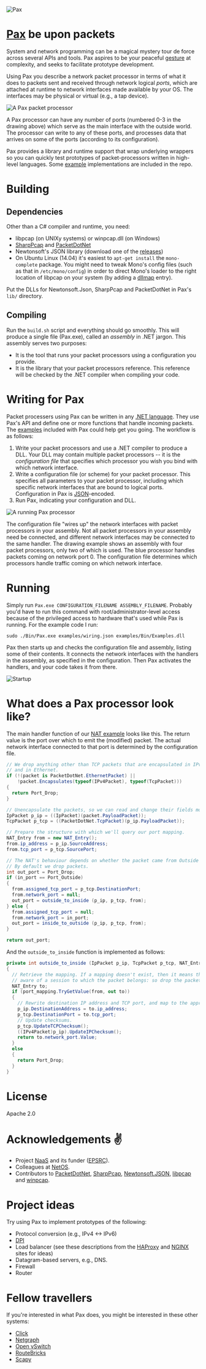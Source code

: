 ![Pax](http://www.cl.cam.ac.uk/~ns441/pax/pax.png)

# [Pax](https://en.wiktionary.org/wiki/pax#Latin) be upon packets

System and network programming can be a magical mystery tour de force across
several APIs and tools.  Pax aspires to be your peaceful
[gesture](http://en.wikipedia.org/wiki/V_sign) at complexity, and seeks to
facilitate prototype development.

Using Pax you describe a network packet processor in terms of what it does to
packets sent and received through network logical *ports*, which are attached
at runtime to network interfaces made available by your OS. The interfaces may
be physical or virtual (e.g., a tap device).

![A Pax packet processor](http://www.cl.cam.ac.uk/~ns441/pax/packetproc.png)

A Pax processor can have any number of ports (numbered 0-3 in the drawing
above) which serve as the main interface with the outside world. The processor
can write to any of these ports, and processes data that arrives on some of the
ports (according to its configuration).

Pax provides a library and runtime support that wrap underlying wrappers so
you can quickly test prototypes of packet-processors written in high-level
languages. Some [example](https://github.com/niksu/pax/tree/master/examples) implementations are included in the repo.

# Building
## Dependencies
Other than a C# compiler and runtime, you need:
* libpcap (on UNIXy systems) or winpcap.dll (on Windows)
* [SharpPcap](https://github.com/chmorgan/sharppcap) and [PacketDotNet](https://github.com/chmorgan/packetnet)
* Newtonsoft's JSON library (download one of the [releases](https://github.com/JamesNK/Newtonsoft.Json/releases))
* On Ubuntu Linux (14.04) it's easiest to `apt-get install` the `mono-complete`
package. You might need to tweak Mono's config files (such as that in
`/etc/mono/config`) in order to direct Mono's loader to the right location of
libpcap on your system (by adding a
[dllmap](http://www.mono-project.com/docs/advanced/pinvoke/dllmap/) entry).

Put the DLLs for Newtonsoft.Json, SharpPcap and PacketDotNet in Pax's `lib/` directory.

## Compiling
Run the `build.sh` script and everything should go smoothly.
This will produce a single file (Pax.exe), called an *assembly* in .NET jargon. This assembly serves two purposes:
* It is the tool that runs your packet processors using a configuration you provide.
* It is the library that your packet processors reference. This reference will be checked by the .NET compiler when compiling your code.

# Writing for Pax
Packet processers using Pax can be written in any [.NET language](https://en.wikipedia.org/wiki/List_of_CLI_languages).
They use Pax's API and define one or more functions that handle incoming packets.
The [examples](https://github.com/niksu/pax/tree/master/examples) included with Pax could help get you going.
The workflow is as follows:

1. Write your packet processors and use a .NET compiler to produce a DLL. Your DLL may contain multiple packet processors -- it is the *configuration file* that specifies which processor you wish you bind with which network interface.
2. Write a configuration file (or scheme) for your packet processor. This specifies all parameters to your packet processor, including which specific network interfaces that are bound to logical ports. Configuration in Pax is [JSON](https://en.wikipedia.org/wiki/JSON)-encoded.
3. Run Pax, indicating your configuration and DLL.

![A running Pax processor](http://www.cl.cam.ac.uk/~ns441/pax/running.png)

The configuration file "wires up" the network interfaces with packet processors in your assembly. Not all packet processors in your assembly need be connected, and different network interfaces may be connected to the same handler.
The drawing example shows an assembly with four packet processors, only two of which is used. The blue processor handles packets coming on network port 0. The configuration file determines which processors handle traffic coming on which network interface.

# Running
Simply run `Pax.exe CONFIGURATION_FILENAME ASSEMBLY_FILENAME`.
Probably you'd have to run this command with root/administrator-level access
because of the privileged access to hardware that's used while Pax is running.
For the example code I run:
```
sudo ./Bin/Pax.exe examples/wiring.json examples/Bin/Examples.dll
```

Pax then starts up and checks the configuration file and assembly, listing some of their contents.
It connects the network interfaces with the handlers in the assembly, as specified in the configuration.
Then Pax activates the handlers, and your code takes it from there.

![Startup](http://www.cl.cam.ac.uk/~ns441/pax/start_screenshot.png)


# What does a Pax processor look like?
The main handler function of our [NAT example](https://github.com/niksu/pax/blob/master/examples/NAT.cs) looks like this.
The return value is the port over which to emit the (modified) packet. The
actual network interface connected to that port is determined by the
configuration file.
```csharp
// We drop anything other than TCP packets that are encapsulated in IPv4,
// and in Ethernet.
if (!(packet is PacketDotNet.EthernetPacket) ||
    !packet.Encapsulates(typeof(IPv4Packet), typeof(TcpPacket)))
{
  return Port_Drop;
}

// Unencapsulate the packets, so we can read and change their fields more easily.
IpPacket p_ip = ((IpPacket)(packet.PayloadPacket));
TcpPacket p_tcp = ((PacketDotNet.TcpPacket)(p_ip.PayloadPacket));

// Prepare the structure with which we'll query our port mapping.
NAT_Entry from = new NAT_Entry();
from.ip_address = p_ip.SourceAddress;
from.tcp_port = p_tcp.SourcePort;

// The NAT's behaviour depends on whether the packet came from Outside or Inside.
// By default we drop packets.
int out_port = Port_Drop;
if (in_port == Port_Outside)
{
  from.assigned_tcp_port = p_tcp.DestinationPort;
  from.network_port = null;
  out_port = outside_to_inside (p_ip, p_tcp, from);
} else {
  from.assigned_tcp_port = null;
  from.network_port = in_port;
  out_port = inside_to_outside (p_ip, p_tcp, from);
}

return out_port;
```
And the `outside_to_inside` function is implemented as follows:
```csharp
private int outside_to_inside (IpPacket p_ip, TcpPacket p_tcp, NAT_Entry from)
{
  // Retrieve the mapping. If a mapping doesn't exist, then it means that we're not
  // aware of a session to which the packet belongs: so drop the packet.
  NAT_Entry to;
  if (port_mapping.TryGetValue(from, out to))
  {
    // Rewrite destination IP address and TCP port, and map to the appropriate Inside port.
    p_ip.DestinationAddress = to.ip_address;
    p_tcp.DestinationPort = to.tcp_port;
    // Update checksums.
    p_tcp.UpdateTCPChecksum();
    ((IPv4Packet)p_ip).UpdateIPChecksum();
    return to.network_port.Value;
  }
  else
  {
    return Port_Drop;
  }
}
```

# License
Apache 2.0

# Acknowledgements :v:
* Project [NaaS](http://www.naas-project.org/) and its funder ([EPSRC](http://epsrc.ac.uk)).
* Colleagues at [NetOS](http://www.cl.cam.ac.uk/research/srg/netos/).
* Contributors to [PacketDotNet](https://github.com/chmorgan/packetnet), [SharpPcap](https://github.com/chmorgan/sharppcap), [Newtonsoft.JSON](https://github.com/JamesNK/Newtonsoft.Json/), [libpcap](http://www.tcpdump.org/) and [winpcap](http://www.winpcap.org/).

# Project ideas
Try using Pax to implement prototypes of the following:
* Protocol conversion (e.g., IPv4 <-> IPv6)
* [DPI](https://en.wikipedia.org/wiki/Deep_packet_inspection)
* Load balancer (see these descriptions from the [HAProxy](http://1wt.eu/articles/2006_lb/index.html) and [NGINX](http://nginx.org/en/docs/http/load_balancing.html) sites for ideas)
* Datagram-based servers, e.g., DNS.
* Firewall
* Router

# Fellow travellers
If you're interested in what Pax does, you might be interested in these other systems:
* [Click](http://read.cs.ucla.edu/click/click)
* [Netgraph](https://en.wikipedia.org/wiki/Netgraph)
* [Open vSwitch](https://en.wikipedia.org/wiki/Open_vSwitch)
* [RouteBricks](routebricks.org)
* [Scapy](https://en.wikipedia.org/wiki/Scapy)
